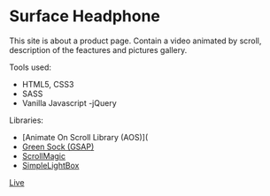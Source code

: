 # Surface Headphone

This site is about a product page. Contain a video animated by scroll, description of the feactures and pictures gallery.

Tools used:
- HTML5, CSS3
- SASS
- Vanilla Javascript
-jQuery

Libraries:
- [Animate On Scroll Library (AOS)](
- [Green Sock (GSAP)](https://greensock.com/gsap/)
- [ScrollMagic](https://scrollmagic.io/)
- [SimpleLightBox](https://simplelightbox.com/)

[Live](https://corozb.github.io/surface-headphone/)
